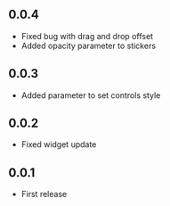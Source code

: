 ## 0.0.4

- Fixed bug with drag and drop offset
- Added opacity parameter to stickers

## 0.0.3

- Added parameter to set controls style

## 0.0.2

- Fixed widget update

## 0.0.1

 - First release
